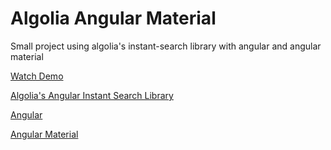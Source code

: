 # Algolia Angular Material

Small project using algolia's instant-search library with angular and angular material 

[Watch Demo](https://algolia.gritchou.dev)

[Algolia's Angular Instant Search Library](https://github.com/algolia/angular-instantsearch)

[Angular](https://github.com/angular/angular)

[Angular Material](https://github.com/angular/material)

